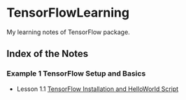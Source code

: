 # TensorFlowLearning
My learning notes of TensorFlow package.

## Index of the Notes

### Example 1 TensorFlow Setup and Basics
- Lesson 1.1 [TensorFlow Installation and HelloWorld Script](https://github.com/chenchen2015/TensorFlowLearning/blob/master/Lession_1_1.md)
